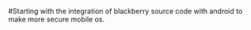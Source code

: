 
#Starting with the integration of blackberry source code with android to make more secure mobile os.
